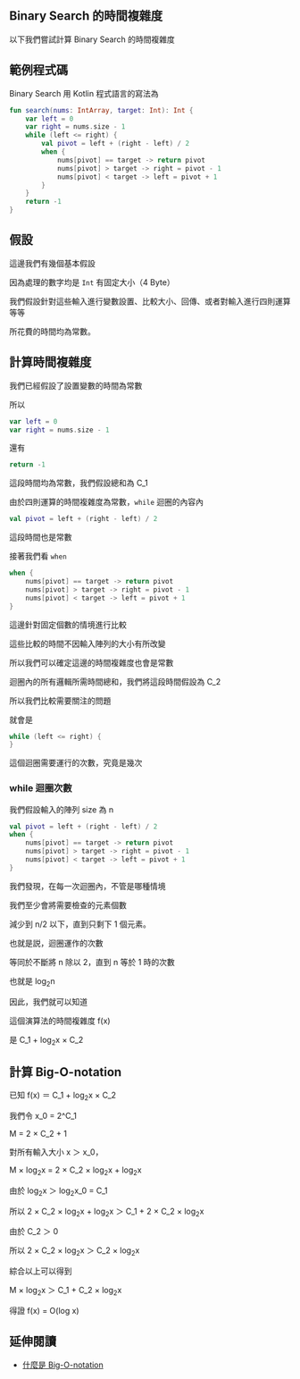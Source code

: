 ## Binary Search 的時間複雜度

以下我們嘗試計算 Binary Search 的時間複雜度

## 範例程式碼

Binary Search 用 Kotlin 程式語言的寫法為

```kotlin
fun search(nums: IntArray, target: Int): Int {
    var left = 0
    var right = nums.size - 1
    while (left <= right) {
	    val pivot = left + (right - left) / 2
	    when {
		    nums[pivot] == target -> return pivot
		    nums[pivot] > target -> right = pivot - 1
		    nums[pivot] < target -> left = pivot + 1
	    }
    }
    return -1
}
```

## 假設

這邊我們有幾個基本假設

因為處理的數字均是 `Int` 有固定大小（4 Byte）

我們假設針對這些輸入進行變數設置、比較大小、回傳、或者對輸入進行四則運算等等

所花費的時間均為常數。

## 計算時間複雜度

我們已經假設了設置變數的時間為常數

所以

```kotlin
var left = 0
var right = nums.size - 1
```

還有

```kotlin
return -1
```

這段時間均為常數，我們假設總和為 C_1

由於四則運算的時間複雜度為常數，`while` 迴圈的內容內

```kotlin
val pivot = left + (right - left) / 2
```

這段時間也是常數

接著我們看 `when`

```kotlin
when {
	nums[pivot] == target -> return pivot
	nums[pivot] > target -> right = pivot - 1
	nums[pivot] < target -> left = pivot + 1
}
```

這邊針對固定個數的情境進行比較

這些比較的時間不因輸入陣列的大小有所改變

所以我們可以確定這邊的時間複雜度也會是常數

迴圈內的所有邏輯所需時間總和，我們將這段時間假設為 C_2

所以我們比較需要關注的問題

就會是

```kotlin
while (left <= right) {
}
```

這個迴圈需要運行的次數，究竟是幾次

### while 迴圈次數

我們假設輸入的陣列 size 為 n

```kotlin
val pivot = left + (right - left) / 2
when {
	nums[pivot] == target -> return pivot
	nums[pivot] > target -> right = pivot - 1
	nums[pivot] < target -> left = pivot + 1
}
```

我們發現，在每一次迴圈內，不管是哪種情境

我們至少會將需要檢查的元素個數

減少到 n/2 以下，直到只剩下 1 個元素。

也就是説，迴圈運作的次數

等同於不斷將 n 除以 2，直到 n 等於 1 時的次數

也就是 log<sub>2</sub>n

因此，我們就可以知道

這個演算法的時間複雜度 f(x) 

是 C_1 + log<sub>2</sub>x × C_2


## 計算 Big-O-notation

已知 f(x) ＝ C_1 + log<sub>2</sub>x × C_2

我們令 x_0 = 2^C_1

M = 2 × C_2 + 1

對所有輸入大小 x ＞ x_0，

M × log<sub>2</sub>x = 2 × C_2 × log<sub>2</sub>x + log<sub>2</sub>x

由於 log<sub>2</sub>x ＞ log<sub>2</sub>x_0 = C_1

所以 2 × C_2 × log<sub>2</sub>x + log<sub>2</sub>x ＞ C_1 + 2 × C_2 × log<sub>2</sub>x

由於 C_2 ＞ 0

所以 2 × C_2 × log<sub>2</sub>x ＞ C_2 × log<sub>2</sub>x

綜合以上可以得到

M × log<sub>2</sub>x ＞ C_1 + C_2 × log<sub>2</sub>x

得證 f(x) = O(log x)

## 延伸閱讀

- [什麼是 Big-O-notation](what-is-big-o.md)
